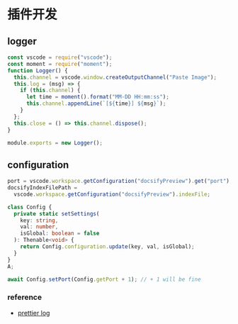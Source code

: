 # 插件开发

## logger

```js
const vscode = require("vscode");
const moment = require("moment");
function Logger() {
  this.channel = vscode.window.createOutputChannel("Paste Image");
  this.log = (msg) => {
    if (this.channel) {
      let time = moment().format("MM-DD HH:mm:ss");
      this.channel.appendLine(`[${time}] ${msg}`);
    }
  };
  this.close = () => this.channel.dispose();
}

module.exports = new Logger();
```

## configuration

```js
port = vscode.workspace.getConfiguration("docsifyPreview").get("port");
docsifyIndexFilePath =
  vscode.workspace.getConfiguration("docsifyPreview").indexFile;
```

```ts
class Config {
  private static setSettings(
    key: string,
    val: number,
    isGlobal: boolean = false
  ): Thenable<void> {
    return Config.configuration.update(key, val, isGlobal);
  }
}
A;

await Config.setPort(Config.getPort + 1); // + 1 will be fine
```

### reference

- [prettier log](https://github.com/prettier/prettier-vscode/blob/main/src/LoggingService.ts)
